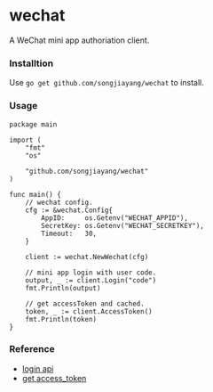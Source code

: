 # wechat

A WeChat mini app authoriation client.

### Installtion

Use `go get github.com/songjiayang/wechat` to install.

### Usage

```golang
package main

import (
	"fmt"
	"os"

	"github.com/songjiayang/wechat"
)

func main() {
    // wechat config.
	cfg := &wechat.Config{
		AppID:     os.Getenv("WECHAT_APPID"),
		SecretKey: os.Getenv("WECHAT_SECRETKEY"),
		Timeout:   30,
	}

	client := wechat.NewWechat(cfg)

	// mini app login with user code.
	output, _ := client.Login("code")
    fmt.Println(output)
    
    // get accessToken and cached.
	token, _ := client.AccessToken()
	fmt.Println(token)
}
```


### Reference

- [login api](https://mp.weixin.qq.com/debug/wxadoc/dev/api/api-login.html) 
- [get access_token](https://mp.weixin.qq.com/wiki?t=resource/res_main&id=mp1421140183)


